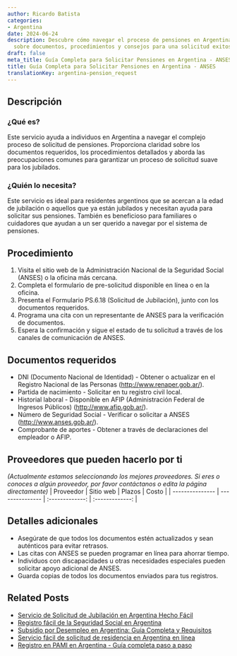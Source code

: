 ```yaml
---
author: Ricardo Batista
categories:
- Argentina
date: 2024-06-24
description: Descubre cómo navegar el proceso de pensiones en Argentina. Obtén información
  sobre documentos, procedimientos y consejos para una solicitud exitosa.
draft: false
meta_title: Guía Completa para Solicitar Pensiones en Argentina - ANSES
title: Guía Completa para Solicitar Pensiones en Argentina - ANSES
translationKey: argentina-pension_request
---
```



## Descripción
### ¿Qué es?
Este servicio ayuda a individuos en Argentina a navegar el complejo proceso de solicitud de pensiones. Proporciona claridad sobre los documentos requeridos, los procedimientos detallados y aborda las preocupaciones comunes para garantizar un proceso de solicitud suave para los jubilados.

### ¿Quién lo necesita?
Este servicio es ideal para residentes argentinos que se acercan a la edad de jubilación o aquellos que ya están jubilados y necesitan ayuda para solicitar sus pensiones. También es beneficioso para familiares o cuidadores que ayudan a un ser querido a navegar por el sistema de pensiones.

## Procedimiento

1. Visita el sitio web de la Administración Nacional de la Seguridad Social (ANSES) o la oficina más cercana.
2. Completa el formulario de pre-solicitud disponible en línea o en la oficina.
3. Presenta el Formulario PS.6.18 (Solicitud de Jubilación), junto con los documentos requeridos.
4. Programa una cita con un representante de ANSES para la verificación de documentos.
5. Espera la confirmación y sigue el estado de tu solicitud a través de los canales de comunicación de ANSES.

## Documentos requeridos

- DNI (Documento Nacional de Identidad) - Obtener o actualizar en el Registro Nacional de las Personas (http://www.renaper.gob.ar/).
- Partida de nacimiento - Solicitar en tu registro civil local.
- Historial laboral - Disponible en AFIP (Administración Federal de Ingresos Públicos) (http://www.afip.gob.ar/).
- Número de Seguridad Social - Verificar o solicitar a ANSES (http://www.anses.gob.ar/).
- Comprobante de aportes - Obtener a través de declaraciones del empleador o AFIP.

## Proveedores que pueden hacerlo por ti
_(Actualmente estamos seleccionando los mejores proveedores. Si eres o conoces a algún proveedor, por favor contáctanos o edita la página directamente)_
| Proveedor        |     Sitio web     |     Plazos    |       Costo      |
| --------------- | --------------- |  :-------------: | :-------------: |

## Detalles adicionales

- Asegúrate de que todos los documentos estén actualizados y sean auténticos para evitar retrasos.
- Las citas con ANSES se pueden programar en línea para ahorrar tiempo.
- Individuos con discapacidades u otras necesidades especiales pueden solicitar apoyo adicional de ANSES.
- Guarda copias de todos los documentos enviados para tus registros.
## Related Posts

- [Servicio de Solicitud de Jubilación en Argentina Hecho Fácil](https://tramitit.com/spanish/guides/argentina/solicitud_de_jubilación/)
- [Registro fácil de la Seguridad Social en Argentina](https://tramitit.com/spanish/guides/argentina/inscripción_al_seguro_social/)
- [Subsidio por Desempleo en Argentina: Guía Completa y Requisitos](https://tramitit.com/spanish/guides/argentina/solicitud_de_subsidio_de_desempleo/)
- [Servicio fácil de solicitud de residencia en Argentina en línea](https://tramitit.com/spanish/guides/argentina/solicitud_de_residencia/)
- [Registro en PAMI en Argentina - Guía completa paso a paso](https://tramitit.com/spanish/guides/argentina/inscripción_al_pami/)